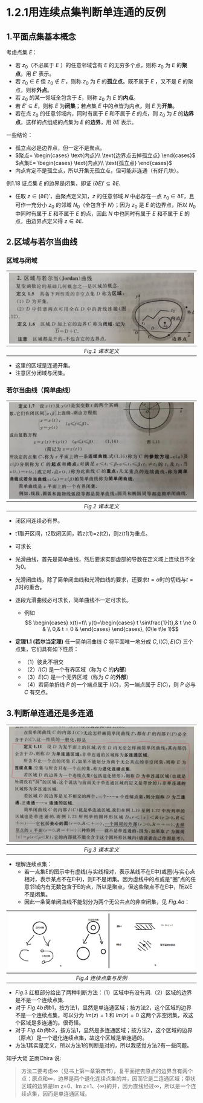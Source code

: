 # 1.2.1用连续点集判断单连通的反例

<div id="ggb-applet"></div>
<script src="doc\数学工具\复变函数\figure\hello_ggb.js"></script>

## 1.平面点集基本概念
考虑点集 $E$：
- 若 $z_0$（不必属于 $E$ ）的任意邻域含有 $E$ 的无穷多个点，则称 $z_0$ 为 $E$ 的**聚点**，用 $E'$ 表示。
- 若 $z_0\in E$ 但 $z_0\notin E'$，则称 $z_0$ 为 $E$ 的**孤立点**。既不属于 $E$ ，又不是 $E$ 的聚点，则称**外点**。
- 若 $z_0$ 的某一邻域全包含于 $E$，则称 $z_0$ 为 $E$ 的**内点**。
- 若 $E'\subseteq E$，则称 $E$ 为**闭集**；若点集 $E$ 中的点皆为内点，则 $E$ 为**开集**。
- 若在点 $z_0$ 的任意邻域内，同时有属于 $E$ 和不属于 $E$ 的点，则 $z_0$ 为 $E$ 的**边界点**，这样的点组成的点集为 $E$ 的**边界**，用 $\partial E$ 表示。

一些结论：
- 孤立点必是边界点，但一定不是聚点。
- $聚点=
\begin{cases}
\text{内点}\\
\text{边界点去掉孤立点}
\end{cases}$ $点集E=
\begin{cases}
\text{内点}\\
\text{孤立点}
\end{cases}$
- 内点肯定不是孤立点，所以开集无孤立点，但可能非连通（有好几块）。

例$1.18$ 证点集 $E$ 的边界是闭集，即证 $(\partial E)'\subseteq \partial E.$  
- 任取 $z\in (\partial E)'$，由聚点定义知，$z$ 的任意邻域 $N$ 中必存在一点 $z_0\in \partial E$，且可作一充分小 $z_0$ 的邻域 $N_0$（全包含于 $N$）；因为 $z_0$ 是 $E$ 的边界点，所以 $N_0$ 中同时有属于 $E$ 和不属于 $E$ 的点，因此 $N$ 中也同时有属于 $E$ 和不属于 $E$ 的点，由边界点定义得 $z\in \partial E.$
## 2.区域与若尔当曲线
### 区域与闭域
| ![区域与闭域](figure/区域与闭域.jpg) | 
|:--:| 
| *Fig.1 课本定义* |
- 这里的区域是连通开集。
- 注意区分闭域与闭集。
### 若尔当曲线（简单曲线）
| ![简单曲线](figure/简单曲线.jpg) | 
|:--:| 
| *Fig.2 课本定义* |
- 闭区间连续必有界。
- t1取开区间，t2取闭区间，若z(t1)=z(t2)，则z(t1)为重点。
- 可求长
- 光滑曲线，首先是简单曲线，然后要求实部虚部的导数在定义域上连续且不全为0。
- 光滑闭曲线，除了简单闭曲线和光滑曲线的要求，还要求$t=\alpha$时的切线与$t=\beta$时的重合。
- 逐段光滑曲线必可求长，简单曲线不一定可求长。
  - 例如$$
\begin{cases}
x(t)=t\\
y(t)=\begin{cases}
t \sin\frac{1}{t},& t \ne 0 & \\
0,& t = 0 &
\end{cases}
\end{cases}, (0\le t\le 1)$$

- **定理1.1 (若尔当定理)** 任一简单闭曲线 $C$ 将平面唯一地分成 $C,I(C),E(C)$ 三个点集，它们具有如下性质：
  - （1）彼此不相交
  - （2）$I(C)$ 是一个有界区域（称为 $C$ 的**内部**）
  - （3）$E(C)$ 是一个无界区域（称为 $C$ 的**外部**）
  - （4）若简单折线 $P$ 的一个端点属于 $I(C)$，另一端点属于 $E(C)$，则 $P$ 必与 $C$ 有交点。
## 3.判断单连通还是多连通
| ![单连通](figure/单连通.jpg) | 
|:--:| 
| *Fig.3 课本定义* |
- 理解连续点集：
  - 若一点集E的图示中有虚线(与实线相对，表示某线不在E中)或圈(与实心点相对，表示某点不在E中)，则E不是闭集。因为虚线中的点或是“圈”点的任意邻域内有无数包含于E的点，所以是聚点，但这些聚点不在E中，所以E不是闭集。
  - 因此一条简单闭曲线不能划分为两个无公共点的非空闭集，见 $Fig.4a$：

| ![反例](figure/反例.png) | 
|:--:| 
| *Fig.4 连续点集与反例* |

- $Fig.3$ 红框部分给出了两种判断方法：（1）区域中有没有洞.（2）区域的边界是不是一个连续点集.
- 对于 $Fig.4b例b1$，按方法1，显然是单连通区域；按方法2，这个区域的边界不是一个连续点集，可以分为 $Im(z)=1$ 和 $Im(z)=0$ 这两个非空闭集，故这个区域是多连通的。很奇怪。
- 对于 $Fig.4b例b2$，按方法1，显然是多连通区域；按方法2，这个区域的边界（原点）是一个退化连续点集，故这个区域是单连通的。
- 方法1其实是定义，所以方法1的判断是对的，所以我感觉方法2有一些问题。

知乎大佬 芷雨Chira 说:
> 方法二要考虑∞（见书上第一章第四节），复平面挖去原点的边界含有两个点：原点和∞，边界是两个退化连续点集的并，因而它是二连通区域；带状区域的边界是Im z=0、Im z=1、{∞}的并，因为直线经过∞，所以是一个连续点集，因而是单连通区域。